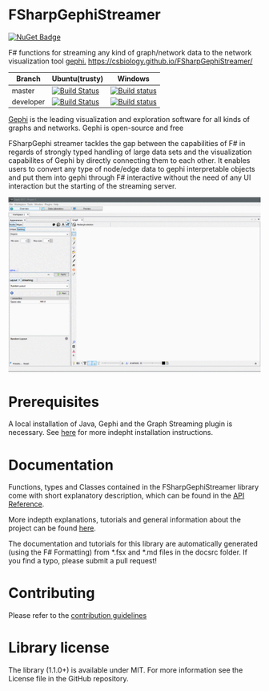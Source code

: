 FSharpGephiStreamer
===================

[![NuGet Badge](https://buildstats.info/nuget/FSharpGephiStreamer)](https://www.nuget.org/packages/FSharpGephiStreamer/)

F# functions for streaming any kind of graph/network data to the network visualization tool [gephi.](https://gephi.org/) <https://csbiology.github.io/FSharpGephiStreamer/>

|Branch|Ubuntu(trusty)|Windows|
|---|---|---|
| master | [![Build Status](https://travis-ci.com/CSBiology/FSharpGephiStreamer.svg?branch=master)](https://travis-ci.com/CSBiology/FSharpGephiStreamer) | [![Build status](https://ci.appveyor.com/api/projects/status/vlv4xd9i20lli5ob/branch/master?svg=true)](https://ci.appveyor.com/project/kMutagene/fsharpgephistreamer/branch/master) |
| developer | [![Build Status](https://travis-ci.com/CSBiology/FSharpGephiStreamer.svg?branch=developer)](https://travis-ci.com/CSBiology/FSharpGephiStreamer) | [![Build status](https://ci.appveyor.com/api/projects/status/vlv4xd9i20lli5ob/branch/master?svg=true)](https://ci.appveyor.com/project/kMutagene/fsharpgephistreamer/branch/developer) |


[Gephi](https://gephi.org/) is the leading visualization and exploration software for all kinds of graphs and networks. Gephi is open-source and free

FSharpGephi streamer tackles the gap between the capabilities of F# in regards of strongly typed handling of large data sets and the visualization capabilites 
of Gephi by directly connecting them to each other. It enables users to convert any type of node/edge data to gephi interpretable objects and put them into gephi through F# interactive 
without the need of any UI interaction but the starting of the streaming server.

![Demo](./docsrc/files/img/gephiStreamingDemo.gif)

Prerequisites
=============

A local installation of Java, Gephi and the Graph Streaming plugin is necessary. See [here](https://csbiology.github.io/FSharpGephiStreamer/InstallationInstructions.html) for more indepht installation instructions.

Documentation
=============

Functions, types and Classes contained in the FSharpGephiStreamer library come with short explanatory description, which can be found in the [API Reference](http://CSBiology.github.io/FSharpGephiStreamer/reference/index.html).

More indepth explanations, tutorials and general information about the project can be found [here](http://CSBiology.github.io/FSharpGephiStreamer/).

The documentation and tutorials for this library are automatically generated (using the F# Formatting) from *.fsx and *.md files in the docsrc folder. If you find a typo, please submit a pull request!

Contributing
============

Please refer to the [contribution guidelines](.github/CONTRIBUTING.md)

Library license
===============

The library (1.1.0+) is available under MIT. For more information see the License file in the GitHub repository.
